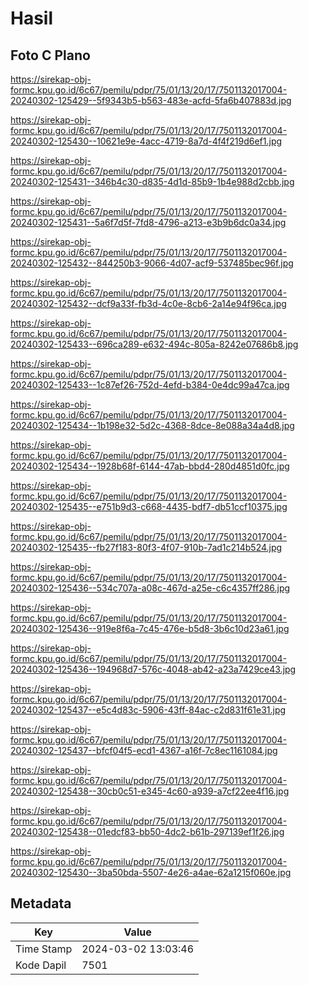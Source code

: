# Hasil

## Foto C Plano

https://sirekap-obj-formc.kpu.go.id/6c67/pemilu/pdpr/75/01/13/20/17/7501132017004-20240302-125429--5f9343b5-b563-483e-acfd-5fa6b407883d.jpg

https://sirekap-obj-formc.kpu.go.id/6c67/pemilu/pdpr/75/01/13/20/17/7501132017004-20240302-125430--10621e9e-4acc-4719-8a7d-4f4f219d6ef1.jpg

https://sirekap-obj-formc.kpu.go.id/6c67/pemilu/pdpr/75/01/13/20/17/7501132017004-20240302-125431--346b4c30-d835-4d1d-85b9-1b4e988d2cbb.jpg

https://sirekap-obj-formc.kpu.go.id/6c67/pemilu/pdpr/75/01/13/20/17/7501132017004-20240302-125431--5a6f7d5f-7fd8-4796-a213-e3b9b6dc0a34.jpg

https://sirekap-obj-formc.kpu.go.id/6c67/pemilu/pdpr/75/01/13/20/17/7501132017004-20240302-125432--844250b3-9066-4d07-acf9-537485bec96f.jpg

https://sirekap-obj-formc.kpu.go.id/6c67/pemilu/pdpr/75/01/13/20/17/7501132017004-20240302-125432--dcf9a33f-fb3d-4c0e-8cb6-2a14e94f96ca.jpg

https://sirekap-obj-formc.kpu.go.id/6c67/pemilu/pdpr/75/01/13/20/17/7501132017004-20240302-125433--696ca289-e632-494c-805a-8242e07686b8.jpg

https://sirekap-obj-formc.kpu.go.id/6c67/pemilu/pdpr/75/01/13/20/17/7501132017004-20240302-125433--1c87ef26-752d-4efd-b384-0e4dc99a47ca.jpg

https://sirekap-obj-formc.kpu.go.id/6c67/pemilu/pdpr/75/01/13/20/17/7501132017004-20240302-125434--1b198e32-5d2c-4368-8dce-8e088a34a4d8.jpg

https://sirekap-obj-formc.kpu.go.id/6c67/pemilu/pdpr/75/01/13/20/17/7501132017004-20240302-125434--1928b68f-6144-47ab-bbd4-280d4851d0fc.jpg

https://sirekap-obj-formc.kpu.go.id/6c67/pemilu/pdpr/75/01/13/20/17/7501132017004-20240302-125435--e751b9d3-c668-4435-bdf7-db51ccf10375.jpg

https://sirekap-obj-formc.kpu.go.id/6c67/pemilu/pdpr/75/01/13/20/17/7501132017004-20240302-125435--fb27f183-80f3-4f07-910b-7ad1c214b524.jpg

https://sirekap-obj-formc.kpu.go.id/6c67/pemilu/pdpr/75/01/13/20/17/7501132017004-20240302-125436--534c707a-a08c-467d-a25e-c6c4357ff286.jpg

https://sirekap-obj-formc.kpu.go.id/6c67/pemilu/pdpr/75/01/13/20/17/7501132017004-20240302-125436--919e8f6a-7c45-476e-b5d8-3b6c10d23a61.jpg

https://sirekap-obj-formc.kpu.go.id/6c67/pemilu/pdpr/75/01/13/20/17/7501132017004-20240302-125436--194968d7-576c-4048-ab42-a23a7429ce43.jpg

https://sirekap-obj-formc.kpu.go.id/6c67/pemilu/pdpr/75/01/13/20/17/7501132017004-20240302-125437--e5c4d83c-5906-43ff-84ac-c2d831f61e31.jpg

https://sirekap-obj-formc.kpu.go.id/6c67/pemilu/pdpr/75/01/13/20/17/7501132017004-20240302-125437--bfcf04f5-ecd1-4367-a16f-7c8ec1161084.jpg

https://sirekap-obj-formc.kpu.go.id/6c67/pemilu/pdpr/75/01/13/20/17/7501132017004-20240302-125438--30cb0c51-e345-4c60-a939-a7cf22ee4f16.jpg

https://sirekap-obj-formc.kpu.go.id/6c67/pemilu/pdpr/75/01/13/20/17/7501132017004-20240302-125438--01edcf83-bb50-4dc2-b61b-297139ef1f26.jpg

https://sirekap-obj-formc.kpu.go.id/6c67/pemilu/pdpr/75/01/13/20/17/7501132017004-20240302-125430--3ba50bda-5507-4e26-a4ae-62a1215f060e.jpg


## Metadata

| Key        | Value               |
| ---------- | ------------------- |
| Time Stamp | 2024-03-02 13:03:46 |
| Kode Dapil | 7501                |




